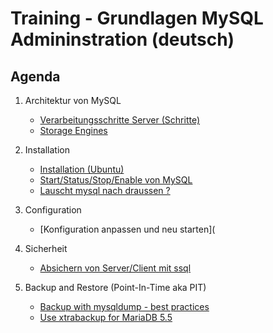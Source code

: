 # Training - Grundlagen MySQL Admininstration (deutsch)  

## Agenda 

  1. Architektur von MySQL 
     * [Verarbeitungsschritte Server (Schritte)](/performance/mysql-server-architecture.md)
     * [Storage Engines](/basics/storage-engines.md) 

  1. Installation 
     * [Installation (Ubuntu)](installation-ubuntu.md)
     * [Start/Status/Stop/Enable von MySQL](start-stop-enable.md)
     * [Lauscht mysql nach draussen ?](/installation/listening-where.md)

  1. Configuration 
     * [Konfiguration anpassen und neu starten](
     
  1. Sicherheit
     * [Absichern von Server/Client mit ssql](security/ssl.md) 
  
  1. Backup and Restore (Point-In-Time aka PIT) 
     * [Backup with mysqldump - best practices](backup-restore/mysqldump.md) 
     * [Use xtrabackup for MariaDB 5.5](backup-restore/xtrabackup-for-mariadb-5-5.md)
  
